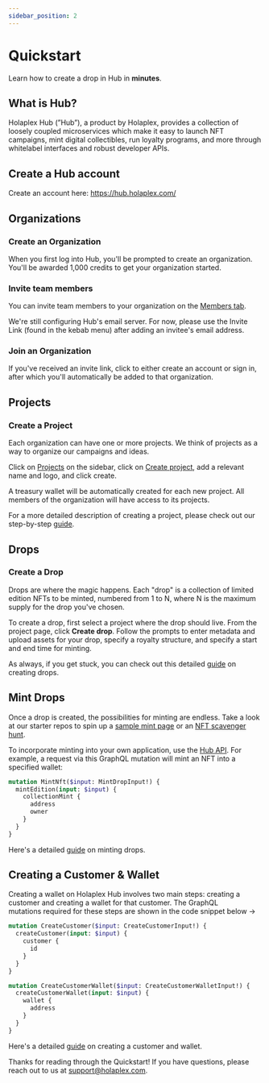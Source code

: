 ```yaml
---
sidebar_position: 2
---
```


# Quickstart

Learn how to create a drop in Hub in **minutes**.

## What is Hub?

Holaplex Hub (”Hub”), a product by Holaplex, provides a collection of loosely coupled microservices which make it easy to launch NFT campaigns, mint digital collectibles, run loyalty programs, and more through whitelabel interfaces and robust developer APIs.

## Create a Hub account
Create an account here: https://hub.holaplex.com/

## Organizations
### Create an Organization
When you first log into Hub, you'll be prompted to create an organization. You'll be awarded 1,000 credits to get your organization started. 

### Invite team members
You can invite team members to your organization on the [Members tab](https://hub.holaplex.com/members). 

We're still configuring Hub's email server. For now, please use the Invite Link (found in the kebab menu) after adding an invitee's email address.

### Join an Organization

If you've received an invite link, click to either create an account or sign in, after which you'll automatically be added to that organization.

## Projects
### Create a Project

Each organization can have one or more projects. We think of projects as a way to organize our campaigns and ideas.

Click on [Projects](https://hub.holaplex.com/projects) on the sidebar, click on [Create project](https://hub.holaplex.com/projects/new), add a relevant name and logo, and click create.

A treasury wallet will be automatically created for each new project. All members of the organization will have access to its projects.

For a more detailed description of creating a project, please check out our step-by-step [guide](hub/Guides/creating-a-project).

## Drops
### Create a Drop

Drops are where the magic happens. Each "drop" is a collection of limited edition NFTs to be minted, numbered from 1 to N, where N is the maximum supply for the drop you've chosen.

To create a drop, first select a project where the drop should live. From the project page, click **Create drop**. Follow the prompts to enter metadata and upload assets for your drop, specify a royalty structure, and specify a start and end time for minting.

As always, if you get stuck, you can check out this detailed [guide](hub/Guides/creating-drops) on creating drops.

## Mint Drops

Once a drop is created, the possibilities for minting are endless. Take a look at our starter repos to spin up a [sample mint page](https://github.com/holaplex/hub-starter-mint) or an [NFT scavenger hunt](https://github.com/holaplex/hub-starter-scavenger).

To incorporate minting into your own application, use the [Hub API](api). For example, a request via this GraphQL mutation will mint an NFT into a specified wallet:

```graphql
mutation MintNft($input: MintDropInput!) {
  mintEdition(input: $input) {
    collectionMint {
      address
      owner
    }
  }
}
```

Here's a detailed [guide](hub/Guides/minting-drops) on minting drops.

## Creating a Customer & Wallet

Creating a wallet on Holaplex Hub involves two main steps: creating a customer and creating a wallet for that customer. The GraphQL mutations required for these steps are shown in the code snippet below →

```graphql
mutation CreateCustomer($input: CreateCustomerInput!) {
  createCustomer(input: $input) {
    customer {
      id
    }
  }
}

mutation CreateCustomerWallet($input: CreateCustomerWalletInput!) {
  createCustomerWallet(input: $input) {
    wallet {
      address
    }
  }
}
```

Here's a detailed [guide](hub/Guides/creating-a-customer-wallet) on creating a customer and wallet.

Thanks for reading through the Quickstart! If you have questions, please reach out to us at [support@holaplex.com](mailto:support@holaplex.com).